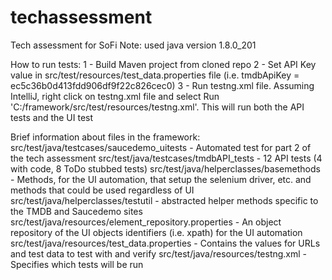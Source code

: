 # techassessment
Tech assessment for SoFi
Note: used java version 1.8.0_201

How to run tests:
1 - Build Maven project from cloned repo
2 - Set API Key value in src/test/resources/test_data.properties file (i.e. tmdbApiKey = ec5c36b0d413fdd906df9f22c826cec0)
3 - Run testng.xml file. Assuming IntelliJ, right click on testng.xml file and select Run 'C:/framework/src/test/resources/testng.xml'. This will run both the API tests and the UI test

Brief information about files in the framework:
src/test/java/testcases/saucedemo_uitests - Automated test for part 2 of the tech assessment
src/test/java/testcases/tmdbAPI_tests - 12 API tests (4 with code, 8 ToDo stubbed tests)
src/test/java/helperclasses/basemethods - Methods, for the UI automation, that setup the selenium driver, etc. and methods that could be used regardless of UI 
src/test/java/helperclasses/testutil - abstracted helper methods specific to the TMDB and Saucedemo sites
src/test/java/resources/element_repository.properties - An object repository of the UI objects identifiers (i.e. xpath) for the UI automation
src/test/java/resources/test_data.properties - Contains the values for URLs and test data to test with and verify
src/test/java/resources/testng.xml - Specifies which tests will be run
